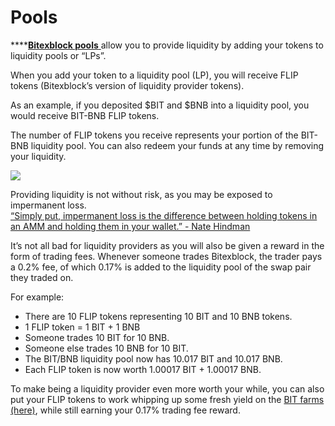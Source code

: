 # Pools

\*\*\*\*[**Bitexblock pools** ](https://exchange.bitexblock.com/#/pool)allow you to provide liquidity by adding your tokens to liquidity pools or “LPs”.

When you add your token to a liquidity pool \(LP\), you will receive FLIP tokens \(Bitexblock’s version of liquidity provider tokens\).

As an example, if you deposited $BIT and $BNB into a liquidity pool, you would receive BIT-BNB FLIP tokens.

The number of FLIP tokens you receive represents your portion of the BIT-BNB liquidity pool. You can also redeem your funds at any time by removing your liquidity.

![](https://lh6.googleusercontent.com/2kVPpX68tw74VevgCTEa-Z7Ca0_KGCWJiTOh43A6OROXGPUI1QnoF9bXp2kpSRTrtCUNPvI5UPbrCAuG4oyNEVDkOJp_PsE7pWrCu6PJjrymjEfYgMdsdfogaMt35lffRoRWsbqb)

Providing liquidity is not without risk, as you may be exposed to impermanent loss.  
[“Simply put, impermanent loss is the difference between holding tokens in an AMM and holding them in your wallet.” - Nate Hindman](https://blog.bancor.network/beginners-guide-to-getting-rekt-by-impermanent-loss-7c9510cb2f22)

It’s not all bad for liquidity providers as you will also be given a reward in the form of trading fees. Whenever someone trades Bitexblock, the trader pays a 0.2% fee, of which 0.17% is added to the liquidity pool of the swap pair they traded on.

For example:

* There are 10 FLIP tokens representing 10 BIT and 10 BNB tokens.
* 1 FLIP token = 1 BIT + 1 BNB
* Someone trades 10 BIT for 10 BNB.
* Someone else trades 10 BNB for 10 BIT.
* The BIT/BNB liquidity pool now has 10.017 BIT and 10.017 BNB.
* Each FLIP token is now worth 1.00017 BIT + 1.00017 BNB.

To make being a liquidity provider even more worth your while, you can also put your FLIP tokens to work whipping up some fresh yield on the [BIT farms \(here\)](https://dex.bitexblock.com/), while still earning your 0.17% trading fee reward.

